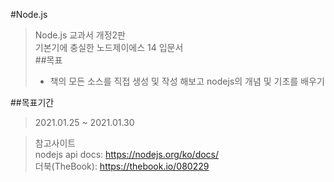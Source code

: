 #Node.js
>Node.js 교과서 개정2판 <br>
>기본기에 충실한 노드제이에스 14 입문서<br>
##목표
>* 책의 모든 소스를 직접 생성 및 작성 해보고 nodejs의 개념 및 기초를 배우기

##목표기간
>2021.01.25 ~ 2021.01.30

>참고사이트<br />
>nodejs api docs: https://nodejs.org/ko/docs/ <br/>
>더북(TheBook): https://thebook.io/080229

